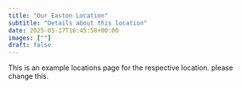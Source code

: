```yaml
---
title: "Our Easton Location"
subtitle: "Details about this location"
date: 2025-05-17T16:45:58+00:00
images: [""]
draft: false
---
```


This is an example locations page for the respective location. please change this.
